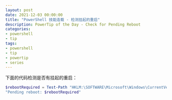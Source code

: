 ```yaml
---
layout: post
date: 2021-12-03 00:00:00
title: "PowerShell 技能连载 - 检测挂起的重启"
description: PowerTip of the Day - Check for Pending Reboot
categories:
- powershell
- tip
tags:
- powershell
- tip
- powertip
- series
---
```

下面的代码检测是否有挂起的重启：

```powershell
$rebootRequired = Test-Path "HKLM:\SOFTWARE\Microsoft\Windows\CurrentVersion\Component Based Servicing\RebootPending"
"Pending reboot: $rebootRequired"
```

<!--本文国际来源：[Check for Pending Reboot](https://community.idera.com/database-tools/powershell/powertips/b/tips/posts/check-for-pending-reboot)-->

